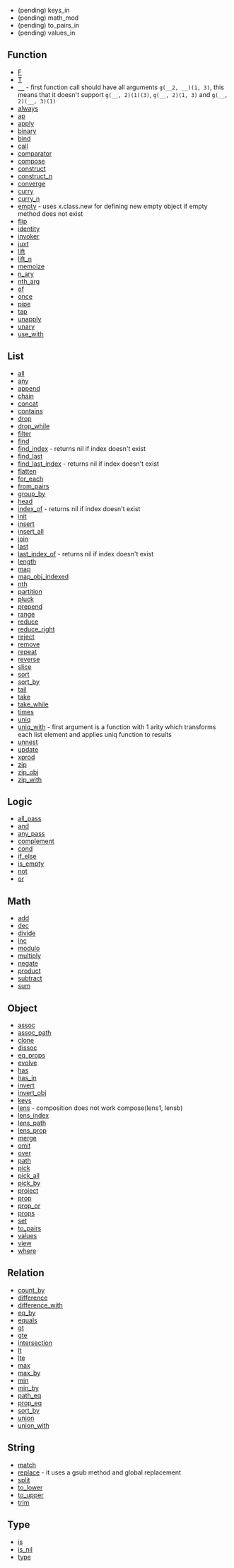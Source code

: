 * (pending) keys_in
* (pending) math_mod
* (pending) to_pairs_in
* (pending) values_in

Function
------------

* [F](http://ramdajs.com/docs/#F)
* [T](http://ramdajs.com/docs/#T)
* [`__`](http://ramdajs.com/docs/) - first function call should have all arguments `g(__2, __)(1, 3)`, this means that it doesn't support `g(__, 2)(1)(3)`, `g(__, 2)(1, 3)` and `g(__, 2)(__, 3)(1)`
* [always](http://ramdajs.com/docs/#always)
* [ap](http://ramdajs.com/docs/#ap)
* [apply](http://ramdajs.com/docs/#apply)
* [binary](http://ramdajs.com/docs/#binary)
* [bind](http://ramdajs.com/docs/#bind)
* [call](http://ramdajs.com/docs/#call)
* [comparator](http://ramdajs.com/docs/#comparator)
* [compose](http://ramdajs.com/docs/#compose)
* [construct](http://ramdajs.com/docs/#construct)
* [construct_n](http://ramdajs.com/docs/#constructN)
* [converge](http://ramdajs.com/docs/#converge)
* [curry](http://ramdajs.com/docs/#curry)
* [curry_n](http://ramdajs.com/docs/#curryN)
* [empty](http://ramdajs.com/docs/#empty) - uses x.class.new for defining new empty object if empty method does not exist
* [flip](http://ramdajs.com/docs/#flip)
* [identity](http://ramdajs.com/docs/#identity)
* [invoker](http://ramdajs.com/docs/#invoker)
* [juxt](http://ramdajs.com/docs/#juxt)
* [lift](http://ramdajs.com/docs/#lift)
* [lift_n](http://ramdajs.com/docs/#liftN)
* [memoize](http://ramdajs.com/docs/#memoize)
* [n_ary](http://ramdajs.com/docs/#nAry)
* [nth_arg](http://ramdajs.com/docs/#nthArg)
* [of](http://ramdajs.com/docs/#cond)
* [once](http://ramdajs.com/docs/#once)
* [pipe](http://ramdajs.com/docs/#pipe)
* [tap](http://ramdajs.com/docs/#tap)
* [unapply](http://ramdajs.com/docs/#unapply)
* [unary](http://ramdajs.com/docs/#unary)
* [use_with](http://ramdajs.com/docs/#useWith)

List
------------

* [all](http://ramdajs.com/docs/#all)
* [any](http://ramdajs.com/docs/#any)
* [append](http://ramdajs.com/docs/#append)
* [chain](http://ramdajs.com/docs/#chain)
* [concat](http://ramdajs.com/docs/#concat)
* [contains](http://ramdajs.com/docs/#contains)
* [drop](http://ramdajs.com/docs/#drop)
* [drop_while](http://ramdajs.com/docs/#dropWhile)
* [filter](http://ramdajs.com/docs/#filter)
* [find](http://ramdajs.com/docs/#find)
* [find_index](http://ramdajs.com/docs/#findIndex) - returns nil if index doesn't exist
* [find_last](http://ramdajs.com/docs/#findLast)
* [find_last_index](http://ramdajs.com/docs/#findLastIndex) - returns nil if index doesn't exist
* [flatten](http://ramdajs.com/docs/#flatten)
* [for_each](http://ramdajs.com/docs/#forEach)
* [from_pairs](http://ramdajs.com/docs/#fromPairs)
* [group_by](http://ramdajs.com/docs/#groupBy)
* [head](http://ramdajs.com/docs/#head)
* [index_of](http://ramdajs.com/docs/#indexOf) - returns nil if index doesn't exist
* [init](http://ramdajs.com/docs/#init)
* [insert](http://ramdajs.com/docs/#insert)
* [insert_all](http://ramdajs.com/docs/#insertAll)
* [join](http://ramdajs.com/docs/#join)
* [last](http://ramdajs.com/docs/#last)
* [last_index_of](http://ramdajs.com/docs/#lastIndexOf) - returns nil if index doesn't exist
* [length](http://ramdajs.com/docs/#length)
* [map](http://ramdajs.com/docs/#map)
* [map_obj_indexed](http://ramdajs.com/docs/#mapObjIndexed)
* [nth](http://ramdajs.com/docs/#nth)
* [partition](http://ramdajs.com/docs/#partition)
* [pluck](http://ramdajs.com/docs/#pluck)
* [prepend](http://ramdajs.com/docs/#prepend)
* [range](http://ramdajs.com/docs/#range)
* [reduce](http://ramdajs.com/docs/#reduce)
* [reduce_right](http://ramdajs.com/docs/#reduceRight)
* [reject](http://ramdajs.com/docs/#reject)
* [remove](http://ramdajs.com/docs/#remove)
* [repeat](http://ramdajs.com/docs/#repeat)
* [reverse](http://ramdajs.com/docs/#reverse)
* [slice](http://ramdajs.com/docs/#slice)
* [sort](http://ramdajs.com/docs/#sort)
* [sort_by](http://ramdajs.com/docs/#sortBy)
* [tail](http://ramdajs.com/docs/#tail)
* [take](http://ramdajs.com/docs/#take)
* [take_while](http://ramdajs.com/docs/#takeWhile)
* [times](http://ramdajs.com/docs/#times)
* [uniq](http://ramdajs.com/docs/#uniq)
* [uniq_with](http://ramdajs.com/docs/#uniqWith) - first argument is a function with 1 arity which transforms each list element and applies uniq function to results
* [unnest](http://ramdajs.com/docs/#unnest)
* [update](http://ramdajs.com/docs/#update)
* [xprod](http://ramdajs.com/docs/#xprod)
* [zip](http://ramdajs.com/docs/#zip)
* [zip_obj](http://ramdajs.com/docs/#zipObj)
* [zip_with](http://ramdajs.com/docs/#zipWith)

Logic
------------

* [all_pass](http://ramdajs.com/docs/#allPass)
* [and](http://ramdajs.com/docs/#and)
* [any_pass](http://ramdajs.com/docs/#anyPass)
* [complement](http://ramdajs.com/docs/#complement)
* [cond](http://ramdajs.com/docs/#cond)
* [if_else](http://ramdajs.com/docs/#ifElse)
* [is_empty](http://ramdajs.com/docs/#isEmpty)
* [not](http://ramdajs.com/docs/#not)
* [or](http://ramdajs.com/docs/#or)

Math
------------

* [add](http://ramdajs.com/docs/#add)
* [dec](http://ramdajs.com/docs/#dec)
* [divide](http://ramdajs.com/docs/#divide)
* [inc](http://ramdajs.com/docs/#inc)
* [modulo](http://ramdajs.com/docs/#modulo)
* [multiply](http://ramdajs.com/docs/#multiply)
* [negate](http://ramdajs.com/docs/#negate)
* [product](http://ramdajs.com/docs/#product)
* [subtract](http://ramdajs.com/docs/#substract)
* [sum](http://ramdajs.com/docs/#sum)

Object
------------

* [assoc](http://ramdajs.com/docs/#assoc)
* [assoc_path](http://ramdajs.com/docs/#assocPath)
* [clone](http://ramdajs.com/docs/#clone)
* [dissoc](http://ramdajs.com/docs/#dissoc)
* [eq_props](http://ramdajs.com/docs/#eqProps)
* [evolve](http://ramdajs.com/docs/#evolve)
* [has](http://ramdajs.com/docs/#has)
* [has_in](http://ramdajs.com/docs/#hasIn)
* [invert](http://ramdajs.com/docs/#invert)
* [invert_obj](http://ramdajs.com/docs/#invertObj)
* [keys](http://ramdajs.com/docs/#keys)
* [lens](http://ramdajs.com/docs/#lens) - composition does not work compose(lens1, lensb)
* [lens_index](http://ramdajs.com/docs/#lensIndex)
* [lens_path](http://ramdajs.com/docs/#lensPath)
* [lens_prop](http://ramdajs.com/docs/#lensProp)
* [merge](http://ramdajs.com/docs/#merge)
* [omit](http://ramdajs.com/docs/#omit)
* [over](http://ramdajs.com/docs/#over)
* [path](http://ramdajs.com/docs/#path)
* [pick](http://ramdajs.com/docs/#pick)
* [pick_all](http://ramdajs.com/docs/#pickAll)
* [pick_by](http://ramdajs.com/docs/#pickBy)
* [project](http://ramdajs.com/docs/#project)
* [prop](http://ramdajs.com/docs/#prop)
* [prop_or](http://ramdajs.com/docs/#propOr)
* [props](http://ramdajs.com/docs/#props)
* [set](http://ramdajs.com/docs/#set)
* [to_pairs](http://ramdajs.com/docs/#toPairs)
* [values](http://ramdajs.com/docs/#values)
* [view](http://ramdajs.com/docs/#view)
* [where](http://ramdajs.com/docs/#where)


Relation
------------

* [count_by](http://ramdajs.com/docs/#countBy)
* [difference](http://ramdajs.com/docs/#difference)
* [difference_with](http://ramdajs.com/docs/#differenceWith)
* [eq_by](http://ramdajs.com/docs/#eqBy)
* [equals](http://ramdajs.com/docs/#equals)
* [gt](http://ramdajs.com/docs/#gt)
* [gte](http://ramdajs.com/docs/#gte)
* [intersection](http://ramdajs.com/docs/#intersection)
* [lt](http://ramdajs.com/docs/#lt)
* [lte](http://ramdajs.com/docs/#lte)
* [max](http://ramdajs.com/docs/#max)
* [max_by](http://ramdajs.com/docs/#maxBy)
* [min](http://ramdajs.com/docs/#min)
* [min_by](http://ramdajs.com/docs/#minBy)
* [path_eq](http://ramdajs.com/docs/#pathEq)
* [prop_eq](http://ramdajs.com/docs/#propEq)
* [sort_by](http://ramdajs.com/docs/#sortBy)
* [union](http://ramdajs.com/docs/#union)
* [union_with](http://ramdajs.com/docs/#unionWith)

String
------------

* [match](http://ramdajs.com/docs/#math)
* [replace](http://ramdajs.com/docs/#replace) - it uses a gsub method and global replacement
* [split](http://ramdajs.com/docs/#split)
* [to_lower](http://ramdajs.com/docs/#toLower)
* [to_upper](http://ramdajs.com/docs/#toUpper)
* [trim](http://ramdajs.com/docs/#trim)

Type
------------

* [is](http://ramdajs.com/docs/#is)
* [is_nil](http://ramdajs.com/docs/#isNil)
* [type](http://ramdajs.com/docs/#type)
